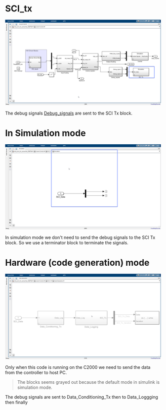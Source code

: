 # SCI_tx

![alt text](image-29.png)

The debug signals [Debug_signals](./Debug_signals.md) are sent to the SCI Tx block. 

# In Simulation mode
![alt text](image-30.png)

In simulation mode we don't need to send the debug signals to the SCI Tx block. So we use a terminator block to terminate the signals.  


# Hardware (code generation) mode

![alt text](image-31.png)

Only when this code is running on the C2000 we need to send the data from the controller to host PC. 

> The blocks seems grayed out because the default mode in simulink is simulation mode.

The debug signals are sent to Data_Conditioning_Tx then to Data_Loggging then finally 